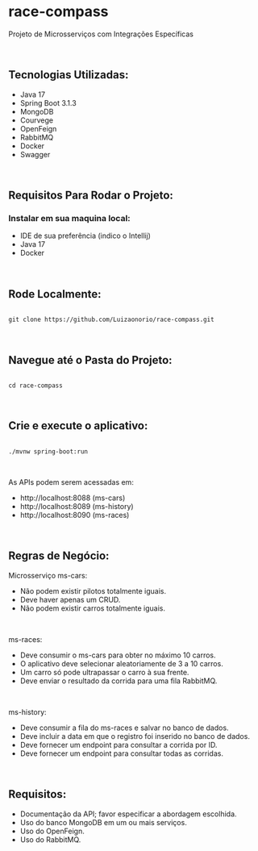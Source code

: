 # race-compass

Projeto de Microsserviços com Integrações Específicas

&nbsp;

## Tecnologias Utilizadas:
* Java 17
* Spring Boot 3.1.3
* MongoDB
* Courvege
* OpenFeign
* RabbitMQ
* Docker
* Swagger


&nbsp;

## Requisitos Para Rodar o Projeto:
### Instalar em sua maquina local:
* IDE de sua preferência (indico o Intellij)
* Java 17
* Docker

&nbsp;

## Rode Localmente:
```

git clone https://github.com/Luizaonorio/race-compass.git

```
&nbsp;

## Navegue até o Pasta do Projeto:
```

cd race-compass

```
&nbsp;

## Crie e execute o aplicativo:
```

./mvnw spring-boot:run

```

&nbsp;


As APIs podem serem acessadas em: 

* http://localhost:8088 (ms-cars)
* http://localhost:8089 (ms-history)
* http://localhost:8090 (ms-races)

&nbsp;


## Regras de Negócio:

Microsserviço ms-cars:

* Não podem existir pilotos totalmente iguais.
* Deve haver apenas um CRUD.
* Não podem existir carros totalmente iguais.

&nbsp;


ms-races:

* Deve consumir o ms-cars para obter no máximo 10 carros.
* O aplicativo deve selecionar aleatoriamente de 3 a 10 carros.
* Um carro só pode ultrapassar o carro à sua frente.
* Deve enviar o resultado da corrida para uma fila RabbitMQ.
  

&nbsp;

ms-history:

* Deve consumir a fila do ms-races e salvar no banco de dados.
* Deve incluir a data em que o registro foi inserido no banco de dados.
* Deve fornecer um endpoint para consultar a corrida por ID.
* Deve fornecer um endpoint para consultar todas as corridas.

&nbsp;


## Requisitos:

* Documentação da API; favor especificar a abordagem escolhida.
* Uso do banco MongoDB em um ou mais serviços.
* Uso do OpenFeign.
* Uso do RabbitMQ.

&nbsp;
